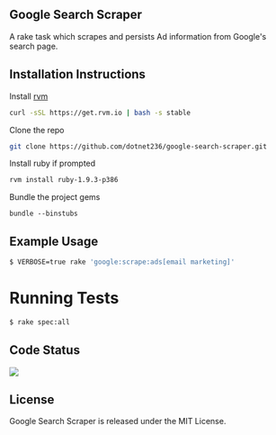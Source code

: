 ## Google Search Scraper

A rake task which scrapes and persists Ad information from Google's search page.

## Installation Instructions

Install [rvm](https://rvm.io/)
```bash
curl -sSL https://get.rvm.io | bash -s stable
```

Clone the repo
```bash
git clone https://github.com/dotnet236/google-search-scraper.git
```

Install ruby if prompted
```bash
rvm install ruby-1.9.3-p386
```

Bundle the project gems
```
bundle --binstubs
```


## Example Usage

```bash
$ VERBOSE=true rake 'google:scrape:ads[email marketing]'
```

# Running Tests
```bash
$ rake spec:all
```

## Code Status

![](https://travis-ci.org/dotnet236/google-search-scraper.png)


## License

Google Search Scraper is released under the MIT License.

